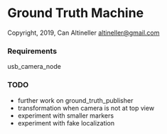 # Ground Truth Machine

Copyright, 2019, Can Altineller <altineller@gmail.com>

### Requirements

usb_camera_node

### TODO

- further work on ground_truth_publisher
- transformation when camera is not at top view
- experiment with smaller markers
- experiment with fake localization
